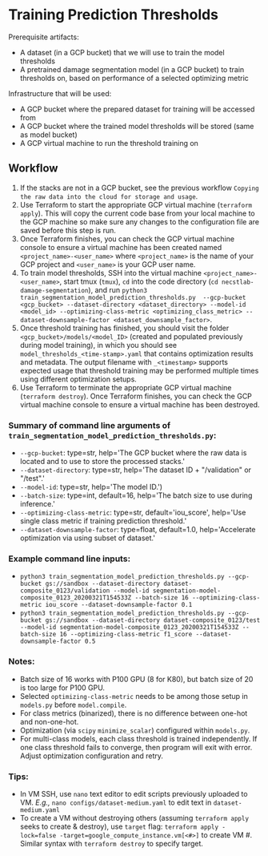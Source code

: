 # Training Prediction Thresholds

Prerequisite artifacts:
* A dataset (in a GCP bucket) that we will use to train the model thresholds
* A pretrained damage segmentation model (in a GCP bucket) to train thresholds on, based on performance of a selected optimizing metric

Infrastructure that will be used:
* A GCP bucket where the prepared dataset for training will be accessed from
* A GCP bucket where the trained model thresholds will be stored (same as model bucket)
* A GCP virtual machine to run the threshold training on

## Workflow
1. If the stacks are not in a GCP bucket, see the previous workflow `Copying the raw data into the cloud for storage and usage`.
1. Use Terraform to start the appropriate GCP virtual machine (`terraform apply`). This will copy the current code base from your local machine to the GCP machine so make sure any changes to the configuration file are saved before this step is run.
1. Once Terraform finishes, you can check the GCP virtual machine console to ensure a virtual machine has been created named `<project_name>-<user_name>` where `<project_name>` is the name of your GCP project and `<user_name>` is your GCP user name.
1. To train model thresholds, SSH into the virtual machine `<project_name>-<user_name>`, start tmux (`tmux`), `cd` into the code directory (`cd necstlab-damage-segmentation`), and run `python3 train_segmentation_model_prediction_thresholds.py  --gcp-bucket <gcp_bucket> --dataset-directory <dataset_directory> --model-id <model_id> --optimizing-class-metric <optimizing_class_metric> --dataset-downsample-factor <dataset_downsample_factor>`.
1. Once threshold training has finished, you should visit the folder `<gcp_bucket>/models/<model_ID>` (created and populated previously during model training), in which you should see `model_thresholds_<time-stamp>.yaml` that contains optimization results and metadata. The output filename with  `_<timestamp>` supports expected usage that threshold training may be performed multiple times using different optimization setups.
1. Use Terraform to terminate the appropriate GCP virtual machine (`terraform destroy`). Once Terraform finishes, you can check the GCP virtual machine console to ensure a virtual machine has been destroyed. 

### Summary of command line arguments of `train_segmentation_model_prediction_thresholds.py`:

* `--gcp-bucket`:
        type=str,
        help='The GCP bucket where the raw data is located and to use to store the processed stacks.'
* `--dataset-directory`:
        type=str,
        help='The dataset ID + "/validation" or "/test".'
* `--model-id`:
        type=str,
        help='The model ID.')
* `--batch-size`:
        type=int,
        default=16,
        help='The batch size to use during inference.'
* `--optimizing-class-metric`:
        type=str,
        default='iou_score',
        help='Use single class metric if training prediction threshold.'
* `--dataset-downsample-factor`:
        type=float,
        default=1.0,
        help='Accelerate optimization via using subset of dataset.'
        
### Example command line inputs:

* `python3 train_segmentation_model_prediction_thresholds.py --gcp-bucket gs://sandbox --dataset-directory dataset-composite_0123/validation --model-id segmentation-model-composite_0123_20200321T154533Z --batch-size 16 --optimizing-class-metric iou_score --dataset-downsample-factor 0.1`
* `python3 train_segmentation_model_prediction_thresholds.py --gcp-bucket gs://sandbox --dataset-directory dataset-composite_0123/test --model-id segmentation-model-composite_0123_20200321T154533Z --batch-size 16 --optimizing-class-metric f1_score --dataset-downsample-factor 0.5`
        
### Notes:

- Batch size of 16 works with P100 GPU (8 for K80), but batch size of 20 is too large for P100 GPU.
- Selected `optimizing-class-metric` needs to be among those setup in `models.py` before `model.compile`.
- For class metrics (binarized), there is no difference between one-hot and non-one-hot.
- Optimization (via `scipy` `minimize_scalar`) configured within `models.py`.
- For multi-class models, each class threshold is trained independently. If one class threshold fails to converge, then program will exit with error. Adjust optimization configuration and retry.

### Tips:

- In VM SSH, use `nano` text editor to edit scripts previously uploaded to VM. _E.g.,_ `nano configs/dataset-medium.yaml` to edit text in `dataset-medium.yaml`
- To create a VM without destroying others (assuming `terraform apply` seeks to create & destroy), use `target` flag: `terraform apply -lock=false -target=google_compute_instance.vm[<#>]` to create VM #. Similar syntax with `terraform destroy` to specify target. 
